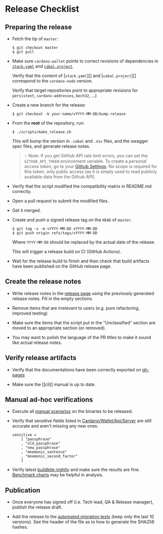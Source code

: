 # Release Checklist

## Preparing the release

- Fetch the tip of `master`:

  ```shell
  $ git checkout master
  $ git pull
  ```

- Make sure `cardano-wallet` points to correct revisions of dependencies in
  [`stack.yaml`](https://github.com/input-output-hk/cardano-wallet/blob/master/stack.yaml) and
  [`cabal.project`](https://github.com/input-output-hk/cardano-wallet/blob/master/cabal.project).

  Verify that the content of [`stack.yaml`][] and [`cabal.project`][] correspond to the `cardano-node` version.

  Verify that target repositories point to appropriate revisions for `persistent`, `cardano-addresses`, `bech32`, ...)

- Create a new branch for the release:

  ```shell
  $ git checkout -b your-name/vYYYY-MM-DD/bump-release
  ```

- From the **root** of the repository, run:

  ```shell
  $ ./scripts/make_release.sh
  ```

  This will bump the version in `.cabal` and `.nix` files, and the
  swagger spec files, and generate release notes.

  > :bulb: Note: If you get GitHub API rate limit errors, you can
  > set the `GITHUB_API_TOKEN` environment variable. To create a
  > _personal access token_, go to your
  > [Github Settings](https://github.com/settings/tokens).
  > No scope is required for this token, only public access (as it
  > is simply used to read publicly available data from the Github
  > API).

- Verify that the script modified the compatibility matrix in README.md correctly.

- Open a pull request to submit the modified files.

- Get it merged.

- Create and push a signed release tag on the `HEAD` of `master`.

  ```shell
  $ git tag -s -m vYYYY-MM-DD vYYYY-MM-DD
  $ git push origin refs/tags/vYYYY-MM-DD
  ```

  Where `YYYY-MM-DD` should be replaced by the actual date of the release.

  This will trigger a release build on CI (GitHub Actions).

- Wait for the release build to finish and then check that
  build artifacts have been published on the GitHub release page.

## Create the release notes

- Write release notes in the
  [release page](https://github.com/input-output-hk/cardano-wallet/releases)
  using the previously generated release notes. Fill in the empty
  sections.

- Remove items that are irrelevant to users (e.g. pure
  refactoring, improved testing)

- Make sure the items that the script put in the "Unclassified"
  section are moved to an appropriate section (or removed).

- You may want to polish the language of the PR titles to make it
  sound like actual release notes.


## Verify release artifacts

- Verify that the documentations have been correctly exported on
  [gh-pages](https://github.com/input-output-hk/cardano-wallet/tree/gh-pages)

- Make sure the [[cli]] manual is up to date.


## Manual ad-hoc verifications

- Execute all [manual scenarios](https://github.com/input-output-hk/cardano-wallet/tree/master/test/manual) on the binaries to be released.

- Verify that sensitive fields listed in [Cardano/Wallet/Api/Server](https://github.com/input-output-hk/cardano-wallet/blob/master/lib/core/src/Cardano/Wallet/Api/Server.hs#L409) are still accurate and aren't missing any new ones.
  ```
  sensitive =
      [ "passphrase"
      , "old_passphrase"
      , "new_passphrase"
      , "mnemonic_sentence"
      , "mnemonic_second_factor"
      ]
  ```

- Verify latest [buildkite nightly](https://buildkite.com/input-output-hk/cardano-wallet-nightly) and make sure the results are fine. [Benchmark charts](http://cardano-wallet-benchmarks.herokuapp.com/) may be helpful in analysis.

## Publication

- Once everyone has signed off (i.e. Tech lead, QA & Release manager), publish the release draft.

- Add the release to the [automated migration tests](https://github.com/input-output-hk/cardano-wallet/blob/master/nix/migration-tests.nix#L44-L61) (keep only the last 10 versions). See the header of the file as to how to generate the SHA256 hashes.
